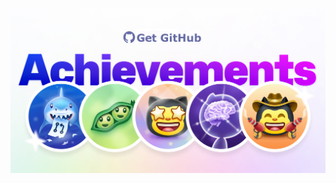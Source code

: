 ![logo](https://github.com/YashShreshthaRaj404/Badges/blob/main/401fc2d0-ee6e-4a75-aabf-e63330221642.jpeg)

